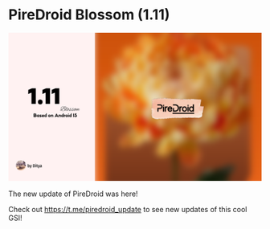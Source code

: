 # PireDroid Blossom (1.11)

<img src="https://raw.githubusercontent.com/Dityay/Dityay/refs/heads/main/Untitled4.png"/>

The new update of PireDroid was here!

Check out https://t.me/piredroid_update to see new updates of this cool GSI!
